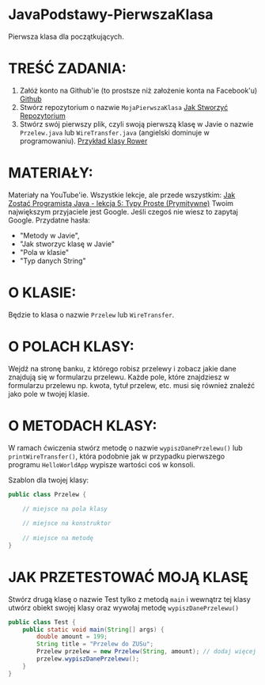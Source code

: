 # JavaPodstawy-PierwszaKlasa
Pierwsza klasa dla początkujących. 

# TREŚĆ ZADANIA:
1) Załóż konto na Github'ie (to prostsze niż założenie konta na Facebook'u) [Github](https://github.com/)
2) Stwórz repozytorium o nazwie `MojaPierwszaKlasa` [Jak Stworzyć Repozytorium](https://help.github.com/articles/creating-a-new-repository/)
3) Stwórz swój pierwszy plik, czyli swoją pierwszą klasę w Javie o nazwie `Przelew.java` lub `WireTransfer.java` (angielski dominuje w programowaniu). 
[Przykład klasy Rower](https://docs.oracle.com/javase/tutorial/java/javaOO/classes.html)

# MATERIAŁY:
Materiały na YouTube'ie. Wszystkie lekcje, ale przede wszystkim: [Jak Zostać Programistą Java - lekcja 5: Typy Proste (Prymitywne)](https://www.youtube.com/watch?v=6JPRtoGIaeE)
Twoim największym przyjaciele jest Google. Jeśli czegoś nie wiesz to zapytaj Google. Przydatne hasła: 
  * "Metody w Javie", 
  * "Jak stworzyc klasę w Javie"
  * "Pola w klasie"
  * "Typ danych String"

# O KLASIE:
Będzie to klasa o nazwie `Przelew` lub `WireTransfer`.

# O POLACH KLASY:
Wejdź na stronę banku, z którego robisz przelewy i zobacz jakie dane znajdują się w formularzu przelewu.
Każde pole, które znajdziesz w formularzu przelewu np. kwota, tytuł przelew, etc. musi się również znaleźć jako pole w twojej klasie.

# O METODACH KLASY:
W ramach ćwiczenia stwórz metodę o nazwie `wypiszDanePrzelewu()` lub `printWireTransfer()`, która podobnie jak w przypadku pierwszego programu 
`HelloWorldApp` wypisze wartości coś w konsoli.

Szablon dla twojej klasy:
```java
public class Przelew {

    // miejsce na pola klasy
    
    // miejsce na konstruktor
    
    // miejsce na metodę
}
```

# JAK PRZETESTOWAĆ MOJĄ KLASĘ
Stwórz drugą klasę o nazwie Test tylko z metodą `main` i wewnątrz tej klasy utwórz obiekt swojej klasy oraz wywołaj metodę `wypiszDanePrzelewu()`


```java
public class Test {
    public static void main(String[] args) {
        double amount = 199;
        String title = "Przelew do ZUSu";
        Przelew przelew = new Przelew(String, amount); // dodaj więcej pól do konstruktora
        przelew.wypiszDanePrzelewu();
    }
}
```
